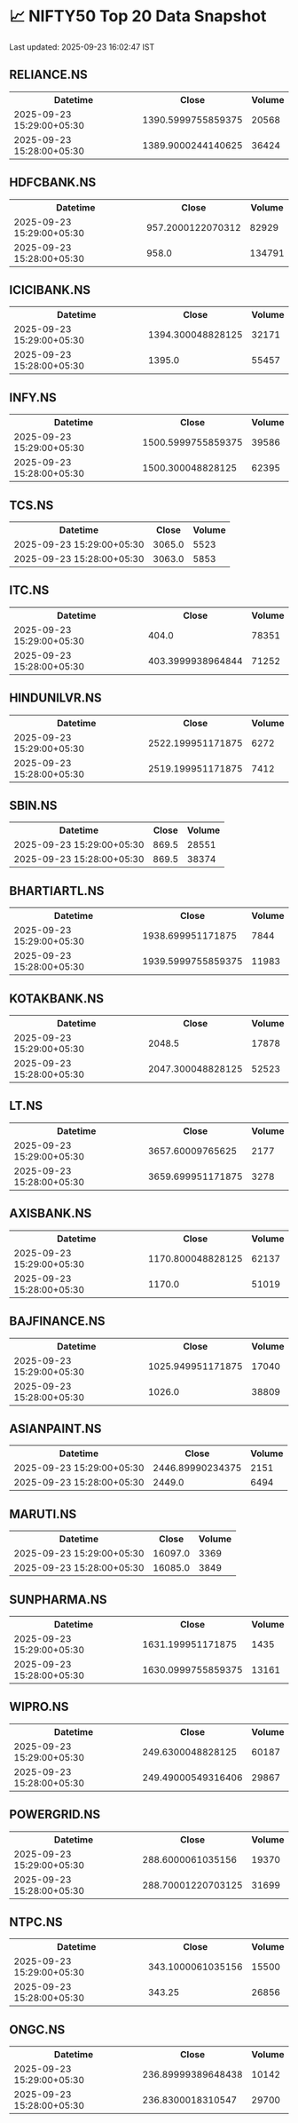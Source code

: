 # 📈 NIFTY50 Top 20 Data Snapshot

Last updated: 2025-09-23 16:02:47 IST

## RELIANCE.NS

<table>
  <tr><th>Datetime</th><th>Close</th><th>Volume</th></tr>
  <tr><td>2025-09-23 15:29:00+05:30</td><td>1390.5999755859375</td><td>20568</td></tr>
  <tr><td>2025-09-23 15:28:00+05:30</td><td>1389.9000244140625</td><td>36424</td></tr>
</table>

## HDFCBANK.NS

<table>
  <tr><th>Datetime</th><th>Close</th><th>Volume</th></tr>
  <tr><td>2025-09-23 15:29:00+05:30</td><td>957.2000122070312</td><td>82929</td></tr>
  <tr><td>2025-09-23 15:28:00+05:30</td><td>958.0</td><td>134791</td></tr>
</table>

## ICICIBANK.NS

<table>
  <tr><th>Datetime</th><th>Close</th><th>Volume</th></tr>
  <tr><td>2025-09-23 15:29:00+05:30</td><td>1394.300048828125</td><td>32171</td></tr>
  <tr><td>2025-09-23 15:28:00+05:30</td><td>1395.0</td><td>55457</td></tr>
</table>

## INFY.NS

<table>
  <tr><th>Datetime</th><th>Close</th><th>Volume</th></tr>
  <tr><td>2025-09-23 15:29:00+05:30</td><td>1500.5999755859375</td><td>39586</td></tr>
  <tr><td>2025-09-23 15:28:00+05:30</td><td>1500.300048828125</td><td>62395</td></tr>
</table>

## TCS.NS

<table>
  <tr><th>Datetime</th><th>Close</th><th>Volume</th></tr>
  <tr><td>2025-09-23 15:29:00+05:30</td><td>3065.0</td><td>5523</td></tr>
  <tr><td>2025-09-23 15:28:00+05:30</td><td>3063.0</td><td>5853</td></tr>
</table>

## ITC.NS

<table>
  <tr><th>Datetime</th><th>Close</th><th>Volume</th></tr>
  <tr><td>2025-09-23 15:29:00+05:30</td><td>404.0</td><td>78351</td></tr>
  <tr><td>2025-09-23 15:28:00+05:30</td><td>403.3999938964844</td><td>71252</td></tr>
</table>

## HINDUNILVR.NS

<table>
  <tr><th>Datetime</th><th>Close</th><th>Volume</th></tr>
  <tr><td>2025-09-23 15:29:00+05:30</td><td>2522.199951171875</td><td>6272</td></tr>
  <tr><td>2025-09-23 15:28:00+05:30</td><td>2519.199951171875</td><td>7412</td></tr>
</table>

## SBIN.NS

<table>
  <tr><th>Datetime</th><th>Close</th><th>Volume</th></tr>
  <tr><td>2025-09-23 15:29:00+05:30</td><td>869.5</td><td>28551</td></tr>
  <tr><td>2025-09-23 15:28:00+05:30</td><td>869.5</td><td>38374</td></tr>
</table>

## BHARTIARTL.NS

<table>
  <tr><th>Datetime</th><th>Close</th><th>Volume</th></tr>
  <tr><td>2025-09-23 15:29:00+05:30</td><td>1938.699951171875</td><td>7844</td></tr>
  <tr><td>2025-09-23 15:28:00+05:30</td><td>1939.5999755859375</td><td>11983</td></tr>
</table>

## KOTAKBANK.NS

<table>
  <tr><th>Datetime</th><th>Close</th><th>Volume</th></tr>
  <tr><td>2025-09-23 15:29:00+05:30</td><td>2048.5</td><td>17878</td></tr>
  <tr><td>2025-09-23 15:28:00+05:30</td><td>2047.300048828125</td><td>52523</td></tr>
</table>

## LT.NS

<table>
  <tr><th>Datetime</th><th>Close</th><th>Volume</th></tr>
  <tr><td>2025-09-23 15:29:00+05:30</td><td>3657.60009765625</td><td>2177</td></tr>
  <tr><td>2025-09-23 15:28:00+05:30</td><td>3659.699951171875</td><td>3278</td></tr>
</table>

## AXISBANK.NS

<table>
  <tr><th>Datetime</th><th>Close</th><th>Volume</th></tr>
  <tr><td>2025-09-23 15:29:00+05:30</td><td>1170.800048828125</td><td>62137</td></tr>
  <tr><td>2025-09-23 15:28:00+05:30</td><td>1170.0</td><td>51019</td></tr>
</table>

## BAJFINANCE.NS

<table>
  <tr><th>Datetime</th><th>Close</th><th>Volume</th></tr>
  <tr><td>2025-09-23 15:29:00+05:30</td><td>1025.949951171875</td><td>17040</td></tr>
  <tr><td>2025-09-23 15:28:00+05:30</td><td>1026.0</td><td>38809</td></tr>
</table>

## ASIANPAINT.NS

<table>
  <tr><th>Datetime</th><th>Close</th><th>Volume</th></tr>
  <tr><td>2025-09-23 15:29:00+05:30</td><td>2446.89990234375</td><td>2151</td></tr>
  <tr><td>2025-09-23 15:28:00+05:30</td><td>2449.0</td><td>6494</td></tr>
</table>

## MARUTI.NS

<table>
  <tr><th>Datetime</th><th>Close</th><th>Volume</th></tr>
  <tr><td>2025-09-23 15:29:00+05:30</td><td>16097.0</td><td>3369</td></tr>
  <tr><td>2025-09-23 15:28:00+05:30</td><td>16085.0</td><td>3849</td></tr>
</table>

## SUNPHARMA.NS

<table>
  <tr><th>Datetime</th><th>Close</th><th>Volume</th></tr>
  <tr><td>2025-09-23 15:29:00+05:30</td><td>1631.199951171875</td><td>1435</td></tr>
  <tr><td>2025-09-23 15:28:00+05:30</td><td>1630.0999755859375</td><td>13161</td></tr>
</table>

## WIPRO.NS

<table>
  <tr><th>Datetime</th><th>Close</th><th>Volume</th></tr>
  <tr><td>2025-09-23 15:29:00+05:30</td><td>249.6300048828125</td><td>60187</td></tr>
  <tr><td>2025-09-23 15:28:00+05:30</td><td>249.49000549316406</td><td>29867</td></tr>
</table>

## POWERGRID.NS

<table>
  <tr><th>Datetime</th><th>Close</th><th>Volume</th></tr>
  <tr><td>2025-09-23 15:29:00+05:30</td><td>288.6000061035156</td><td>19370</td></tr>
  <tr><td>2025-09-23 15:28:00+05:30</td><td>288.70001220703125</td><td>31699</td></tr>
</table>

## NTPC.NS

<table>
  <tr><th>Datetime</th><th>Close</th><th>Volume</th></tr>
  <tr><td>2025-09-23 15:29:00+05:30</td><td>343.1000061035156</td><td>15500</td></tr>
  <tr><td>2025-09-23 15:28:00+05:30</td><td>343.25</td><td>26856</td></tr>
</table>

## ONGC.NS

<table>
  <tr><th>Datetime</th><th>Close</th><th>Volume</th></tr>
  <tr><td>2025-09-23 15:29:00+05:30</td><td>236.89999389648438</td><td>10142</td></tr>
  <tr><td>2025-09-23 15:28:00+05:30</td><td>236.8300018310547</td><td>29700</td></tr>
</table>


